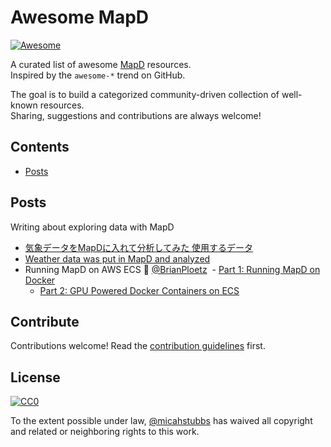 # Awesome MapD 

[![Awesome](https://cdn.rawgit.com/sindresorhus/awesome/d7305f38d29fed78fa85652e3a63e154dd8e8829/media/badge.svg)](https://github.com/sindresorhus/awesome)


A curated list of awesome [MapD](https://www.mapd.com/) resources.  
Inspired by the `awesome-*` trend on GitHub.

The goal is to build a categorized community-driven collection of well-known resources.  
Sharing, suggestions and contributions are always welcome!


## Contents

- [Posts](#Posts)

## Posts

Writing about exploring data with MapD

- [気象データをMapDに入れて分析してみた
使用するデータ](https://www.insight-tec.com/blog/technical/20171114_mapd)
- [Weather data was put in MapD and analyzed](https://www.insight-tec.com/blog/technical/20171114_mapd)
- Running MapD on AWS ECS 📝 [@BrianPloetz](https://twitter.com/brianploetz)
  - [Part 1: Running MapD on Docker](https://medium.com/ground-signal-engineering/running-mapd-on-aws-ecs-part1-ea505c056f58)
  - [Part 2: GPU Powered Docker Containers on ECS](https://medium.com/ground-signal-engineering/running-mapd-on-aws-ecs-part2-4fd159d31b35)

## Contribute

Contributions welcome! Read the [contribution guidelines](contributing.md) first.


## License

[![CC0](http://mirrors.creativecommons.org/presskit/buttons/88x31/svg/cc-zero.svg)](http://creativecommons.org/publicdomain/zero/1.0)

To the extent possible under law, [@micahstubbs](https://twitter.com/micahstubbs) has waived all copyright and
related or neighboring rights to this work.
